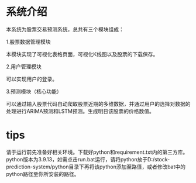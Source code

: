 # 系统介绍

本系统为股票交易预测系统，总共有三个模块组成：

1.股票数据管理模块

本模块实现了可视化表格页面，可视化K线图以及股票的下载保存。

2.用户管理模块

可以实现用户的登录。

3.预测模块（核心功能）

可以通过输入股票代码自动爬取股票近期的多维数据，并通过用户的选择对数据的处理进行ARIMA预测和LSTM预测。生成明日该股票的价格数值。

# tips

请于运行前先准备好相关环境。下载好python和requirement.txt内的第三方库。python版本为3.9.13，如需点击run.bat运行，请将python放于D:/stock-prediction-system/python目录下再将该python添加至路径，或者修改bat中的python路径至你所安装的路径。



